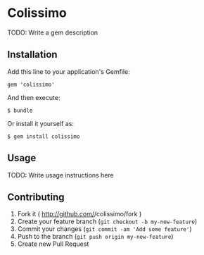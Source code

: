 # Colissimo

TODO: Write a gem description

## Installation

Add this line to your application's Gemfile:

    gem 'colissimo'

And then execute:

    $ bundle

Or install it yourself as:

    $ gem install colissimo

## Usage

TODO: Write usage instructions here

## Contributing

1. Fork it ( http://github.com/<my-github-username>/colissimo/fork )
2. Create your feature branch (`git checkout -b my-new-feature`)
3. Commit your changes (`git commit -am 'Add some feature'`)
4. Push to the branch (`git push origin my-new-feature`)
5. Create new Pull Request
